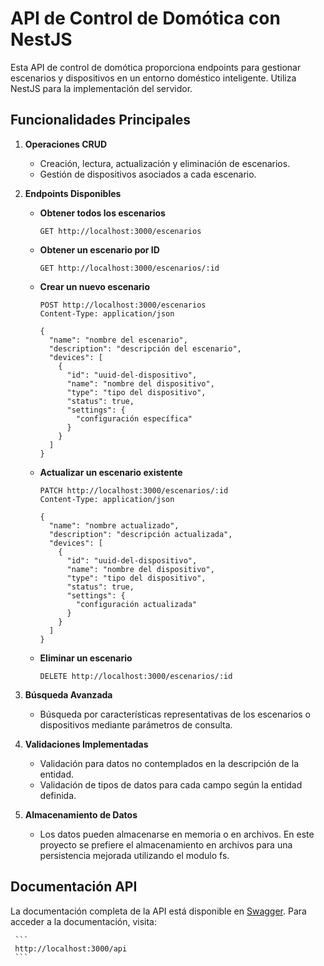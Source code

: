 # API de Control de Domótica con NestJS

Esta API de control de domótica proporciona endpoints para gestionar escenarios y dispositivos en un entorno doméstico inteligente. Utiliza NestJS para la implementación del servidor.

## Funcionalidades Principales

1. **Operaciones CRUD**
   - Creación, lectura, actualización y eliminación de escenarios.
   - Gestión de dispositivos asociados a cada escenario.

2. **Endpoints Disponibles**

   - **Obtener todos los escenarios**
     ```
     GET http://localhost:3000/escenarios
     ```

   - **Obtener un escenario por ID**
     ```
     GET http://localhost:3000/escenarios/:id
     ```

   - **Crear un nuevo escenario**
     ```
     POST http://localhost:3000/escenarios
     Content-Type: application/json

     {
       "name": "nombre del escenario",
       "description": "descripción del escenario",
       "devices": [
         {
           "id": "uuid-del-dispositivo",
           "name": "nombre del dispositivo",
           "type": "tipo del dispositivo",
           "status": true,
           "settings": {
             "configuración específica"
           }
         }
       ]
     }
     ```

   - **Actualizar un escenario existente**
     ```
     PATCH http://localhost:3000/escenarios/:id
     Content-Type: application/json

     {
       "name": "nombre actualizado",
       "description": "descripción actualizada",
       "devices": [
         {
           "id": "uuid-del-dispositivo",
           "name": "nombre del dispositivo",
           "type": "tipo del dispositivo",
           "status": true,
           "settings": {
             "configuración actualizada"
           }
         }
       ]
     }
     ```

   - **Eliminar un escenario**
     ```
     DELETE http://localhost:3000/escenarios/:id
     ```

3. **Búsqueda Avanzada**
   - Búsqueda por características representativas de los escenarios o dispositivos mediante parámetros de consulta.

4. **Validaciones Implementadas**
   - Validación para datos no contemplados en la descripción de la entidad.
   - Validación de tipos de datos para cada campo según la entidad definida.

5. **Almacenamiento de Datos**
   - Los datos pueden almacenarse en memoria o en archivos. En este proyecto se prefiere el almacenamiento en archivos para una persistencia mejorada utilizando el modulo fs.

## Documentación API

La documentación completa de la API está disponible en [Swagger](https://swagger.io/). Para acceder a la documentación, visita:

     ```
     http://localhost:3000/api
     ```





